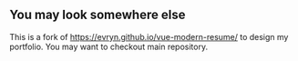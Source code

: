 ## You may look somewhere else

This is a fork of https://evryn.github.io/vue-modern-resume/ to design my portfolio. You may want to checkout main repository.
